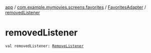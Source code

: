 [app](../../index.md) / [com.example.mymovies.screens.favorites](../index.md) / [FavoritesAdapter](index.md) / [removedListener](./removed-listener.md)

# removedListener

`val removedListener: `[`RemoveListener`](-remove-listener/index.md)